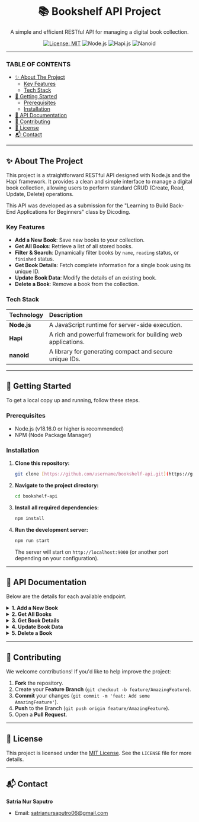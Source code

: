 <div align="center">
  <h1 align="center">📚 Bookshelf API Project</h1>
  <p align="center">
    A simple and efficient RESTful API for managing a digital book collection.
  </p>

  <p align="center">
    <a href="https://opensource.org/license/mit"><img src="https://img.shields.io/badge/License-MIT-blue.svg" alt="License: MIT"></a>
    <img src="https://img.shields.io/badge/Node.js-18.x-green.svg" alt="Node.js">
    <img src="https://img.shields.io/badge/Framework-Hapi-orange" alt="Hapi.js">
    <img src="https://img.shields.io/badge/ID-Nanoid-2ca5e0" alt="Nanoid">
  </p>
</div>

---

### **TABLE OF CONTENTS**

* [✨ About The Project](#-about-the-project)
    * [Key Features](#key-features)
    * [Tech Stack](#tech-stack)
* [🚀 Getting Started](#-getting-started)
    * [Prerequisites](#prerequisites)
    * [Installation](#installation)
* [🔧 API Documentation](#-api-documentation)
* [🤝 Contributing](#-contributing)
* [📄 License](#-license)
* [📬 Contact](#-contact)

---

## ✨ **About The Project**

This project is a straightforward RESTful API designed with Node.js and the Hapi framework. It provides a clean and simple interface to manage a digital book collection, allowing users to perform standard CRUD (Create, Read, Update, Delete) operations.

This API was developed as a submission for the "Learning to Build Back-End Applications for Beginners" class by Dicoding.

### **Key Features**

* **Add a New Book**: Save new books to your collection.
* **Get All Books**: Retrieve a list of all stored books.
* **Filter & Search**: Dynamically filter books by `name`, `reading` status, or `finished` status.
* **Get Book Details**: Fetch complete information for a single book using its unique ID.
* **Update Book Data**: Modify the details of an existing book.
* **Delete a Book**: Remove a book from the collection.

### **Tech Stack**

| Technology | Description |
| :--- | :--- |
| **Node.js** | A JavaScript runtime for server-side execution. |
| **Hapi** | A rich and powerful framework for building web applications. |
| **nanoid** | A library for generating compact and secure unique IDs. |

---

## 🚀 **Getting Started**

To get a local copy up and running, follow these steps.

### **Prerequisites**

* Node.js (v18.16.0 or higher is recommended)
* NPM (Node Package Manager)

### **Installation**

1.  **Clone this repository:**
    ```sh
    git clone [https://github.com/username/bookshelf-api.git](https://github.com/username/bookshelf-api.git)
    ```
2.  **Navigate to the project directory:**
    ```sh
    cd bookshelf-api
    ```
3.  **Install all required dependencies:**
    ```sh
    npm install
    ```
4.  **Run the development server:**
    ```sh
    npm run start
    ```
    The server will start on `http://localhost:9000` (or another port depending on your configuration).

---

## 🔧 **API Documentation**

Below are the details for each available endpoint.

<details>
<summary><strong>1. Add a New Book</strong></summary>

Saves a new book object to the data store.

-   **Endpoint**: `POST /books`
-   **Headers**: `Content-Type: application/json`
-   **Request Body**:
    ```json
    {
        "name": "Bumi Manusia",
        "year": 2005,
        "author": "Pramoedya Ananta Toer",
        "summary": "A historical novel set in the colonial era...",
        "publisher": "Lentera Dipantara",
        "pageCount": 535,
        "readPage": 250,
        "reading": true
    }
    ```
-   **Validation**:
    -   `name` is required.
    -   `readPage` cannot be greater than `pageCount`.
-   **Success Response** (`201 Created`):
    ```json
    { "status": "success", "message": "Book added successfully", "data": { "bookId": "aBc123DeFg45" } }
    ```

</details>

<details>
<summary><strong>2. Get All Books</strong></summary>

Retrieves a list of all books, with optional filtering.

-   **Endpoint**: `GET /books`
-   **Query Parameters** (Optional):
    -   `name` (string): Filter by name (case-insensitive).
    -   `reading` (number): `1` for true, `0` for false.
    -   `finished` (number): `1` for true, `0` for false.
-   **Success Response** (`200 OK`):
    ```json
    {
        "status": "success",
        "data": {
            "books": [
                { "id": "aBc123DeFg45", "name": "Bumi Manusia", "publisher": "Lentera Dipantara" }
            ]
        }
    }
    ```
</details>

<details>
<summary><strong>3. Get Book Details</strong></summary>

Retrieves the complete information for a book by its ID.

-   **Endpoint**: `GET /books/{bookId}`
-   **Success Response** (`200 OK`):
    ```json
    { "status": "success", "data": { "book": { ...full book object... } } }
    ```
-   **Error Response** (`404 Not Found`):
    ```json
    { "status": "fail", "message": "Book not found" }
    ```
</details>

<details>
<summary><strong>4. Update Book Data</strong></summary>

Updates the data of an existing book by its ID.

-   **Endpoint**: `PUT /books/{bookId}`
-   **Request Body**: Same as adding a new book.
-   **Success Response** (`200 OK`):
    ```json
    { "status": "success", "message": "Book updated successfully" }
    ```
-   **Error Response** (`404 Not Found`):
    ```json
    { "status": "fail", "message": "Failed to update book. Id not found" }
    ```

</details>

<details>
<summary><strong>5. Delete a Book</strong></summary>

Removes a book from the data store by its ID.

-   **Endpoint**: `DELETE /books/{bookId}`
-   **Success Response** (`200 OK`):
    ```json
    { "status": "success", "message": "Book deleted successfully" }
    ```
-   **Error Response** (`404 Not Found`):
    ```json
    { "status": "fail", "message": "Failed to delete book. Id not found" }
    ```
</details>

---

## 🤝 **Contributing**

We welcome contributions! If you'd like to help improve the project:

1.  **Fork** the repository.
2.  Create your **Feature Branch** (`git checkout -b feature/AmazingFeature`).
3.  **Commit** your changes (`git commit -m 'feat: Add some AmazingFeature'`).
4.  **Push** to the Branch (`git push origin feature/AmazingFeature`).
5.  Open a **Pull Request**.

---

## 📄 **License**

This project is licensed under the [MIT License](https://opensource.org/license/mit). See the `LICENSE` file for more details.

---

## 📬 **Contact**

**Satria Nur Saputro**
- Email: [satrianursaputro06@gmail.com](mailto:satrianursaputro06@gmail.com)